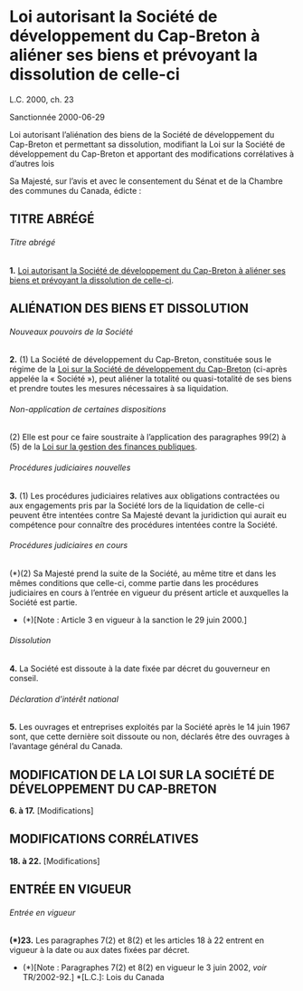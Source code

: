 # Loi autorisant la Société de développement du Cap-Breton à aliéner ses biens et prévoyant la dissolution de celle-ci

L.C. 2000, ch. 23

Sanctionnée 2000-06-29

Loi autorisant l’aliénation des biens de la Société de développement du Cap-Breton et permettant sa dissolution, modifiant la Loi sur la Société de développement du Cap-Breton et apportant des modifications corrélatives à d’autres lois

Sa Majesté, sur l’avis et avec le consentement du Sénat et de la Chambre des communes du Canada, édicte :

## TITRE ABRÉGÉ

###### Titre abrégé

**1.** [Loi autorisant la Société de développement du Cap-Breton à aliéner ses biens et prévoyant la dissolution de celle-ci](/canada/fra/lois/C/C-25.2.md).

## ALIÉNATION DES BIENS ET DISSOLUTION

###### Nouveaux pouvoirs de la Société

**2.** (1) La Société de développement du Cap-Breton, constituée sous le régime de la [Loi sur la Société de développement du Cap-Breton](/canada/fra/lois/C/C-25.md) (ci-après appelée la « Société »), peut aliéner la totalité ou quasi-totalité de ses biens et prendre toutes les mesures nécessaires à sa liquidation.

###### Non-application de certaines dispositions

(2) Elle est pour ce faire soustraite à l’application des paragraphes 99(2) à (5) de la [Loi sur la gestion des finances publiques](/canada/fra/lois/F/F-11.md).

###### Procédures judiciaires nouvelles

**3.** (1) Les procédures judiciaires relatives aux obligations contractées ou aux engagements pris par la Société lors de la liquidation de celle-ci peuvent être intentées contre Sa Majesté devant la juridiction qui aurait eu compétence pour connaître des procédures intentées contre la Société.

###### Procédures judiciaires en cours

(*)(2) Sa Majesté prend la suite de la Société, au même titre et dans les mêmes conditions que celle-ci, comme partie dans les procédures judiciaires en cours à l’entrée en vigueur du présent article et auxquelles la Société est partie.

  * (*)[Note : Article 3 en vigueur à la sanction le 29 juin 2000.]

###### Dissolution

**4.** La Société est dissoute à la date fixée par décret du gouverneur en conseil.

###### Déclaration d’intérêt national

**5.** Les ouvrages et entreprises exploités par la Société après le 14 juin 1967 sont, que cette dernière soit dissoute ou non, déclarés être des ouvrages à l’avantage général du Canada.

## MODIFICATION DE LA LOI SUR LA SOCIÉTÉ DE DÉVELOPPEMENT DU CAP-BRETON

**6\. à 17.** [Modifications]

## MODIFICATIONS CORRÉLATIVES

**18\. à 22.** [Modifications]

## ENTRÉE EN VIGUEUR

###### Entrée en vigueur

**(*)23.** Les paragraphes 7(2) et 8(2) et les articles 18 à 22 entrent en vigueur à la date ou aux dates fixées par décret.

  * (*)[Note : Paragraphes 7(2) et 8(2) en vigueur le 3 juin 2002, _voir_ TR/2002-92.]
  *[L.C.]: Lois du Canada

